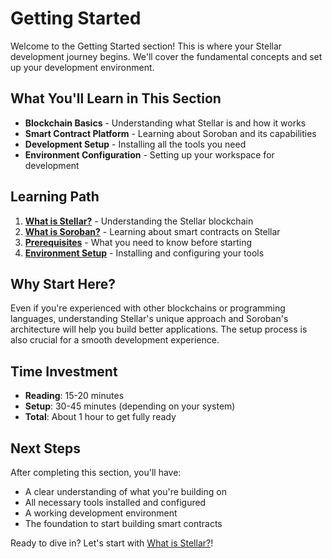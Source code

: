 # Getting Started

Welcome to the Getting Started section! This is where your Stellar development journey begins. We'll cover the fundamental concepts and set up your development environment.

## What You'll Learn in This Section

- **Blockchain Basics** - Understanding what Stellar is and how it works
- **Smart Contract Platform** - Learning about Soroban and its capabilities
- **Development Setup** - Installing all the tools you need
- **Environment Configuration** - Setting up your workspace for development

## Learning Path

1. **[What is Stellar?](what-is-stellar.md)** - Understanding the Stellar blockchain
2. **[What is Soroban?](what-is-soroban.md)** - Learning about smart contracts on Stellar
3. **[Prerequisites](prerequisites.md)** - What you need to know before starting
4. **[Environment Setup](environment-setup.md)** - Installing and configuring your tools

## Why Start Here?

Even if you're experienced with other blockchains or programming languages, understanding Stellar's unique approach and Soroban's architecture will help you build better applications. The setup process is also crucial for a smooth development experience.

## Time Investment

- **Reading**: 15-20 minutes
- **Setup**: 30-45 minutes (depending on your system)
- **Total**: About 1 hour to get fully ready

## Next Steps

After completing this section, you'll have:
- A clear understanding of what you're building on
- All necessary tools installed and configured
- A working development environment
- The foundation to start building smart contracts

Ready to dive in? Let's start with [What is Stellar?](what-is-stellar.md)!
